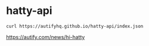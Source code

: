 # hatty-api

```
curl https://autifyhq.github.io/hatty-api/index.json
```

https://autify.com/news/hi-hatty
